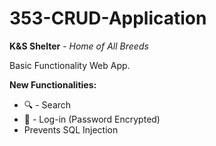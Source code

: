 # 353-CRUD-Application

**K&S Shelter** - *Home of All Breeds*

Basic Functionality Web App.

**New Functionalities:**
- 🔍 - Search
- 🔐 - Log-in (Password Encrypted)
- Prevents SQL Injection
